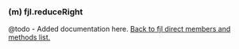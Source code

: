 ### (m) fjl.reduceRight
@todo - Added documentation here.
[Back to fjl direct members and methods list.](#members-and-methods)

